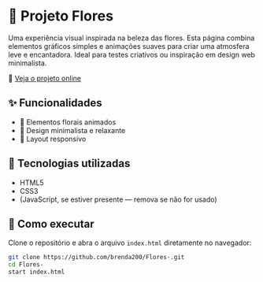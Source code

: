 # 🌸 Projeto Flores

Uma experiência visual inspirada na beleza das flores. Esta página combina elementos gráficos simples e animações suaves para criar uma atmosfera leve e encantadora. Ideal para testes criativos ou inspiração em design web minimalista.

🔗 [Veja o projeto online](https://brenda200.github.io/Flores-/)

## ✨ Funcionalidades

- 🌼 Elementos florais animados
- 🎨 Design minimalista e relaxante
- 📱 Layout responsivo

## 🚀 Tecnologias utilizadas

- HTML5
- CSS3
- (JavaScript, se estiver presente — remova se não for usado)

## 📁 Como executar

Clone o repositório e abra o arquivo `index.html` diretamente no navegador:

```bash
git clone https://github.com/brenda200/Flores-.git
cd Flores-
start index.html
